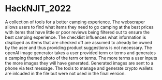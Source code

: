 # HackNJIT_2022
A collection of tools for a better camping experience.
The webscraper allows users to find what items they need 
to go camping at the best prices with items that have little or poor reviews being filtered out to ensure the best camping experience.
The checklist influences what information is displayed as items that are checked off are assumed to already be owned by the user
and thus providing product suggestions is not necessary. The openAI image generator takes a user provided term or terms and generates
a camping themed photo of the term or terms. The more terms a user inputs the more images they will have generated. Generated images
are sent to a phone via text message. The tools to manage and generate crypto wallets are inlcuded in the file but were not used
in the final version. 
